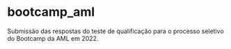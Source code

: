 # bootcamp_aml
Submissão das respostas do teste de qualificação para o processo seletivo do Bootcamp da AML em 2022.
